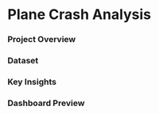 # Plane Crash Analysis

### Project Overview

### Dataset

### Key Insights

### Dashboard Preview

